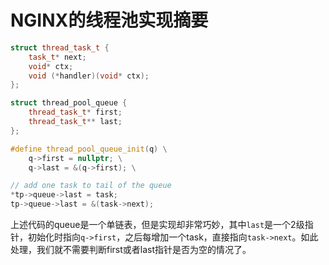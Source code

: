 # NGINX的线程池实现摘要

```c++
struct thread_task_t {
    task_t* next;
    void* ctx;
    void (*handler)(void* ctx);
};

struct thread_pool_queue {
    thread_task_t* first;
    thread_task_t** last;
};

#define thread_pool_queue_init(q) \
    q->first = nullptr; \
    q->last = &(q->first); \

// add one task to tail of the queue
*tp->queue->last = task;
tp->queue->last = &(task->next);
```
上述代码的queue是一个单链表，但是实现却非常巧妙，其中`last`是一个2级指针，初始化时指向`q->first`，之后每增加一个task，直接指向`task->next`。如此处理，我们就不需要判断first或者last指针是否为空的情况了。
